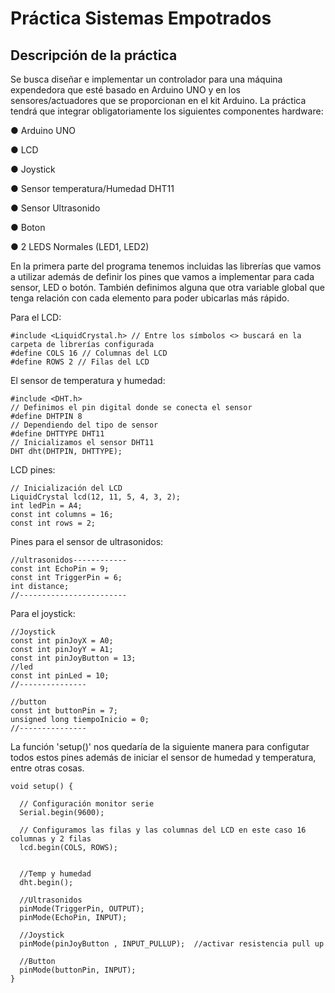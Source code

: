 # Práctica Sistemas Empotrados
## Descripción de la práctica

Se busca diseñar e implementar un controlador para una máquina expendedora que esté
basado en Arduino UNO y en los sensores/actuadores que se proporcionan en el kit Arduino.
La práctica tendrá que integrar obligatoriamente los siguientes componentes hardware:

● Arduino UNO

● LCD

● Joystick

● Sensor temperatura/Humedad DHT11

● Sensor Ultrasonido

● Boton

● 2 LEDS Normales (LED1, LED2)


En la primera parte del programa tenemos incluidas las librerías que vamos a utilizar además de definir los pines que vamos a implementar para cada sensor, LED o botón. También definimos alguna que otra variable global que tenga relación con cada elemento para poder ubicarlas más rápido.

Para el LCD:
```
#include <LiquidCrystal.h> // Entre los símbolos <> buscará en la carpeta de librerías configurada
#define COLS 16 // Columnas del LCD
#define ROWS 2 // Filas del LCD
```
El sensor de temperatura y humedad:
```
#include <DHT.h>
// Definimos el pin digital donde se conecta el sensor
#define DHTPIN 8
// Dependiendo del tipo de sensor
#define DHTTYPE DHT11
// Inicializamos el sensor DHT11
DHT dht(DHTPIN, DHTTYPE);

```
LCD pines:
```
// Inicialización del LCD
LiquidCrystal lcd(12, 11, 5, 4, 3, 2);
int ledPin = A4;
const int columns = 16;
const int rows = 2;
```

Pines para el sensor de ultrasonidos:
```
//ultrasonidos------------
const int EchoPin = 9;
const int TriggerPin = 6;
int distance;
//------------------------
```
Para el joystick:
```
//Joystick
const int pinJoyX = A0;
const int pinJoyY = A1;
const int pinJoyButton = 13;
//led
const int pinLed = 10;
//---------------
```
```
//button
const int buttonPin = 7;
unsigned long tiempoInicio = 0;
//---------------
```

La función 'setup()' nos quedaría de la siguiente manera para configutar todos estos pines además de iniciar el sensor de humedad y temperatura, entre otras cosas.
```
void setup() {

  // Configuración monitor serie
  Serial.begin(9600);

  // Configuramos las filas y las columnas del LCD en este caso 16 columnas y 2 filas
  lcd.begin(COLS, ROWS);


  //Temp y humedad
  dht.begin();

  //Ultrasonidos
  pinMode(TriggerPin, OUTPUT);
  pinMode(EchoPin, INPUT);

  //Joystick
  pinMode(pinJoyButton , INPUT_PULLUP);  //activar resistencia pull up

  //Button
  pinMode(buttonPin, INPUT);
}
```
